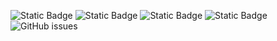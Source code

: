 ![Static Badge](https://img.shields.io/badge/blacklists-60-000000) ![Static Badge](https://img.shields.io/badge/blacklisted-2975588-cc0000) ![Static Badge](https://img.shields.io/badge/whitelisted-2242-00CC00) ![Static Badge](https://img.shields.io/badge/streaming_blacklist-28106-000000) ![GitHub issues](https://img.shields.io/github/issues/fabriziosalmi/blacklists)
